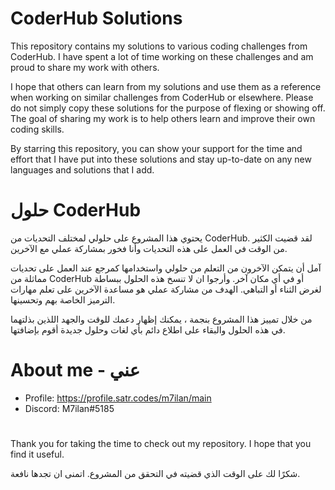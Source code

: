 # CoderHub Solutions

This repository contains my solutions to various coding challenges from CoderHub. I have spent a lot of time working on these challenges and am proud to share my work with others.

I hope that others can learn from my solutions and use them as a reference when working on similar challenges from CoderHub or elsewhere. Please do not simply copy these solutions for the purpose of flexing or showing off. The goal of sharing my work is to help others learn and improve their own coding skills.

By starring this repository, you can show your support for the time and effort that I have put into these solutions and stay up-to-date on any new languages and solutions that I add.

# حلول CoderHub

يحتوي هذا المشروع على حلولي لمختلف التحديات من CoderHub. لقد قضيت الكثير من الوقت في العمل على هذه التحديات وأنا فخور بمشاركة عملي مع الآخرين.

آمل أن يتمكن الآخرون من التعلم من حلولي واستخدامها كمرجع عند العمل على تحديات مماثلة من CoderHub أو في أي مكان آخر. وأرجوا ان لا تنسخ هذه الحلول ببساطة لغرض الثناء أو التباهي. الهدف من مشاركة عملي هو مساعدة الآخرين على تعلم مهارات الترميز الخاصة بهم وتحسينها.

من خلال تمييز هذا المشروع بنجمة ، يمكنك إظهار دعمك للوقت والجهد اللذين بذلتهما في هذه الحلول والبقاء على اطلاع دائم بأي لغات وحلول جديدة أقوم بإضافتها.

# About me - عني

- Profile: https://profile.satr.codes/m7ilan/main
- Discord: M7ilan#5185

#

Thank you for taking the time to check out my repository. I hope that you find it useful.

شكرًا لك على الوقت الذي قضيته في التحقق من المشروع. اتمنى ان تجدها نافعة.
